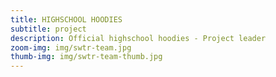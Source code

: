 ```yaml
---
title: HIGHSCHOOL HOODIES
subtitle: project
description: Official highschool hoodies - Project leader
zoom-img: img/swtr-team.jpg
thumb-img: img/swtr-team-thumb.jpg
---
```

